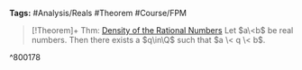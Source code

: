 ---
---

**Tags:** #Analysis/Reals #Theorem #Course/FPM 

 > 
 > \[!Theorem\]+ Thm: [Density of the Rational Numbers](Density%20of%20the%20Rational%20Numbers.md)
 > Let $a\<b$ be real numbers. Then there exists a $q\in\Q$ such that $a \< q \< b$.

^800178
